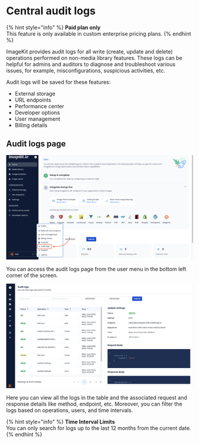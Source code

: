 # Central audit logs

{% hint style="info" %}
**Paid plan only**\
This feature is only available in custom enterprise pricing plans.
{% endhint %}

ImageKit provides audit logs for all write (create, update and delete) operations performed on non-media library features. These logs can be helpful for admins and auditors to diagnose and troubleshoot various issues, for example, misconfigurations, suspicious activities, etc.

Audit logs will be saved for these features:
- External storage
- URL endpoints
- Performance center
- Developer options
- User management
- Billing details

## Audit logs page

![Audit logs option in user menu](<../.gitbook/assets/audit-logs-in-menu.png>)

You can access the audit logs page from the user menu in the bottom left corner of the screen.

![Audit logs section](<../.gitbook/assets/audit-logs-screen.png>)

Here you can view all the logs in the table and the associated request and response details like method, endpoint, etc. Moreover, you can filter the logs based on operations, users, and time intervals.

{% hint style="info" %}
**Time Interval Limits**\
You can only search for logs up to the last 12 months from the current date.
{% endhint %}
